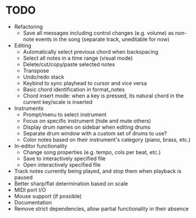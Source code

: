 # TODO

- Refactoring
	- Save all messages including control changes (e.g. volume) as non-note events in the song (separate track, uneditable for now)
- Editing
	- Automatically select previous chord when backspacing
	- Select all notes in a time range (visual mode)
	- Delete/cut/copy/paste selected notes
	- Transpose
	- Undo/redo stack
	- Keybind to sync playhead to cursor and vice versa
	- Basic chord identification in format_notes
	- Chord insert mode: when a key is pressed, its natural chord in the current key/scale is inserted
- Instruments
	- Prompt/menu to select instrument
	- Focus on specific instrument (hide and mute others)
	- Display drum names on sidebar when editing drums
	- Separate drum window with a custom set of drums to use?
	- Color notes based on their instrument's category (piano, brass, etc.)
- In-editor functionality
	- Change song properties (e.g. tempo, cols per beat, etc.)
	- Save to interactively specified file
	- Open interactively specified file 
- Track notes currently being played, and stop them when playback is paused
- Better sharp/flat determination based on scale
- MIDI port I/O
- Mouse support (if possible)
- Documentation
- Remove strict dependencies, allow partial functionality in their absence
